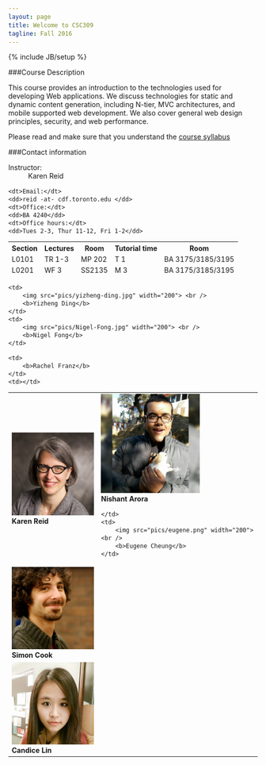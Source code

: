 ```yaml
---
layout: page
title: Welcome to CSC309
tagline: Fall 2016
---
```

{% include JB/setup %}

###Course Description

This course provides an introduction to the technologies used for developing Web applications. We discuss technologies for static and dynamic content generation, including N-tier, MVC architectures, and mobile supported web development. We also cover general web design principles, security, and web performance.

Please read and make sure that you understand the <a href="{{ BASE_PATH }}info.html">course syllabus</a> 

###Contact information

<div class="contact">
<dl class="dl-horizontal">
	<dt>Instructor:</dt>
	<dd>Karen Reid</dd>

	<dt>Email:</dt>
	<dd>reid -at- cdf.toronto.edu </dd>
	<dt>Office:</dt>
	<dd>BA 4240</dd>
	<dt>Office hours:</dt>
	<dd>Tues 2-3, Thur 11-12, Fri 1-2</dd>
</dl>

</div>

<div class="meetings">
<table class="table">
<thead>
	<tr>
		<th>Section</th><th>Lectures</th><th>Room</th><th>Tutorial time</th><th>Room</th>
	</tr>
	<tr>
		<td>L0101</td><td>TR 1-3</td><td>MP 202</td><td>T 1</td><td>BA 3175/3185/3195</td>
		</tr>
	</tr>
	<tr>
	</tr>
	<tr>
		<td>L0201</td><td>WF 3</td><td>SS2135</td><td>M 3</td><td>BA 3175/3185/3195 </td>
	</tr>
</thead>
</table>
</div>

<div>
<table class="table">
<tr>
    <td>
        <img src="pics/karen-reid.jpg" width="200"> <br />
        <b>Karen Reid</b>
    </td>
    <td>
        <img src="pics/nishant-arora.jpg" width="200"> <br />
        <b>Nishant Arora</b> 
         
    </td>
    <td>
        <img src="pics/eugene.png" width="200"> <br />
        <b>Eugene Cheung</b> 
    </td>
</tr>
<tr>
    <td>
        <img src="pics/simon-cook.jpg" width="200"> <br />
        <b>Simon Cook</b>
    </td>

    <td>
        <img src="pics/yizheng-ding.jpg" width="200"> <br />
        <b>Yizheng Ding</b>
    </td>
    <td>
        <img src="pics/Nigel-Fong.jpg" width="200"> <br />
        <b>Nigel Fong</b>
    </td>
</tr>
<tr>
    <td>
        <img src="pics/candice-lin.jpg" width="200"> <br />
        <b>Candice Lin</b>
    </td>

    <td>
        <b>Rachel Franz</b>
    </td>
    <td></td>
</tr>
</table>

</div>

    
